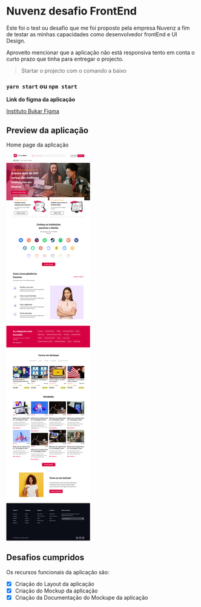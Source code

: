 # Nuvenz desafio FrontEnd

Este foi o test ou desafio que me foi proposto pela empresa Nuvenz a fim de testar as minhas capacidades como desenvolvedor frontEnd e UI Design.

Aproveito mencionar que a aplicação não está responsiva tento em conta o curto prazo que tinha para entregar o projecto.

> Startar o projecto com o comando a baixo

### `yarn start` ou `npm start`


**Link do figma da aplicação**

[Instituto Bukar Figma](https://www.figma.com/file/J9sfTL3HmKVL7NyjYp273u/nuvenz-challenge?node-id=0%3A1)

## Preview da aplicação

Home page da aplicação

<img src="./src/assets/home.png" alt="home page screen"/>


## Desafios cumpridos

Os recursos funcionais da aplicação são:

- [x] Criação do Layout da aplicação
- [x] Criação do Mockup da aplicação
- [x] Criação da Documentação do Mockupe da aplicação
